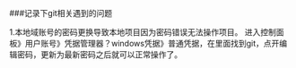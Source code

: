 ###记录下git相关遇到的问题

1.本地域账号的密码更换导致本地项目因为密码错误无法操作项目。
进入控制面板》用户账号》凭据管理器？windows凭据》普通凭据，在里面找到git，点开编辑密码，更新为最新密码之后就可以正常操作了。